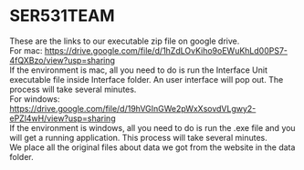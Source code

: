 # SER531TEAM

These are the links to our executable zip file on google drive. <br/>
For mac: https://drive.google.com/file/d/1hZdLOvKiho9oEWuKhLd00PS7-4fQXBzo/view?usp=sharing <br/>
If the environment is mac, all you need to do is run the Interface Unit executable file inside Interface folder. An user interface will pop out. The process will take several minutes. </br>
For windows: https://drive.google.com/file/d/19hVGInGWe2pWxXsovdVLgwy2-ePZl4wH/view?usp=sharing<br/>
If the environment is windows, all you need to do is run the .exe file and you will get a running application. This process will take several minutes. <br/>
We place all the original files about data we got from the website in the data folder.
